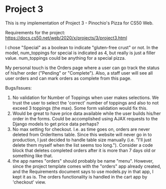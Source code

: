 # Project 3

This is my implementation of Project 3 - Pinochio's Pizza for CS50 Web.

Requirements for the project:
https://docs.cs50.net/web/2020/x/projects/3/project3.html

I chose "Special" as a boolean to indicate "gluten-free crust" or not.  In the model, num_toppings for special is indicated as 4, but really is just a filler value.  num_toppings could be anything for a special pizza.

My personal touch is the Orders page where a user can go track the status of his/her order ("Pending" or "Complete").  Also, a staff user will see all user orders and can mark orders as complete from this page.

Bugs/Issues:
1. No validation for Number of Toppings when user makes selections.  We trust the user to select the 'correct' number of toppings and also to not exceed 3 toppings (the max).  Some form validation would fix this.
2. Would be great to have price data available while the user builds his/her order in the forms.  Could be accomplished using AJAX requests to the Django models to get price data perhaps?
3. No max setting for checkout.  I.e. as time goes on, orders are never deleted from OrderItems table.  Since this website will never go in to production, I just decided to handle table size manually (i.e. "I'll just delete them myself when the list seems too long.").  Consider a code block that deletes completed orders after it is more than 7 days old or something like that.
4. the app names "orders" should probably be name "menu".  However, since the project template comes with the "orders" app already created, and the Requirements document says to use models.py in that app, I kept it as is.  The orders functionality is handled in the cart app by 'checkout' view.
